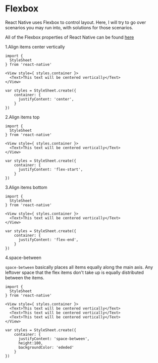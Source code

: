 # Flexbox

React Native uses Flexbox to control layout. Here, I will try to go over scenarios you may run into, with solutions for those scenarios.

All of the Flexbox properties of React Native can be found [here](https://facebook.github.io/react-native/docs/flexbox.html#content)

1.Align items center vertically

```
import {
  StyleSheet
} from 'react-native'

<View style={ styles.container }>
  <Text>This text will be centered vertically</Text>
</View>

var styles = StyleSheet.create({
    container: {
      justifyContent: 'center',
    }
})
```

2.Align items top

```
import {
  StyleSheet
} from 'react-native'

<View style={ styles.container }>
  <Text>This text will be centered vertically</Text>
</View>

var styles = StyleSheet.create({
    container: {
      justifyContent: 'flex-start',
    }
})
```

3.Align items bottom

```
import {
  StyleSheet
} from 'react-native'

<View style={ styles.container }>
  <Text>This text will be centered vertically</Text>
</View>

var styles = StyleSheet.create({
    container: {
      justifyContent: 'flex-end',
    }
})
```

4.space-between

`space-between` basically places all items equally along the main axis. Any leftover space that the flex items don't take up is equally distributed between the items.

```
import {
  StyleSheet
} from 'react-native'

<View style={ styles.container }>
  <Text>This text will be centered vertically</Text>
  <Text>This text will be centered vertically</Text>
  <Text>This text will be centered vertically</Text>
</View>

var styles = StyleSheet.create({
    container: {
      justifyContent: 'space-between',
      height:100,
      backgroundColor: 'ededed'
    }
})
```
